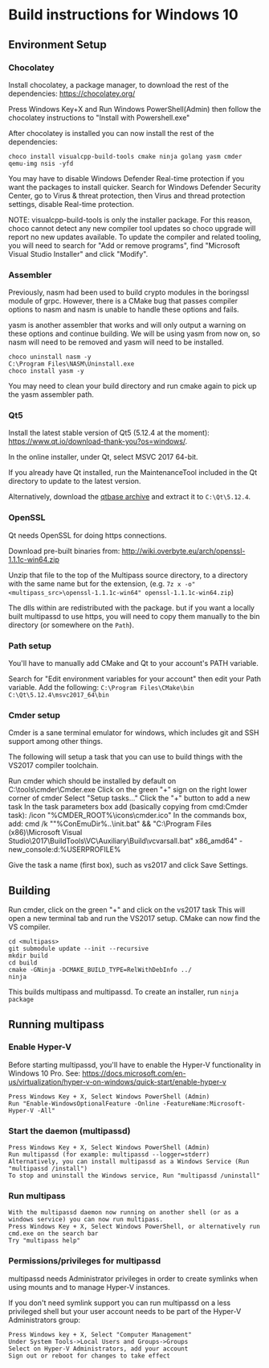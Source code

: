 Build instructions for Windows 10
=================================

Environment Setup
-----------------
### Chocolatey
Install chocolatey, a package manager, to download the rest of the dependencies: <https://chocolatey.org/>

Press Windows Key+X and Run Windows PowerShell(Admin) then follow the chocolatey instructions to "Install with Powershell.exe"

After chocolatey is installed you can now install the rest of the dependencies:

    choco install visualcpp-build-tools cmake ninja golang yasm cmder qemu-img nsis -yfd

You may have to disable Windows Defender Real-time protection if you want the packages to install quicker.
Search for Windows Defender Security Center, go to Virus & threat protection, then Virus and thread protection settings, disable Real-time protection.

NOTE: visualcpp-build-tools is only the installer package. For this reason, choco cannot detect any new compiler tool updates so choco upgrade
will report no new updates available. To update the compiler and related tooling, you will need to search for "Add or remove programs",
find "Microsoft Visual Studio Installer" and click "Modify".

### Assembler
Previously, nasm had been used to build crypto modules in the boringssl module of grpc. However, there is a CMake bug that passes compiler options to nasm and nasm is unable to handle these options and fails.

yasm is another assembler that works and will only output a warning on these options and continue building. We will be using yasm from now on, so nasm will need to be removed and yasm will need to be installed.

    choco uninstall nasm -y
    C:\Program Files\NASM\Uninstall.exe
    choco install yasm -y

You may need to clean your build directory and run cmake again to pick up the yasm assembler path.

### Qt5
Install the latest stable version of Qt5 (5.12.4 at the moment): <https://www.qt.io/download-thank-you?os=windows/>.

In the online installer, under Qt, select MSVC 2017 64-bit.

If you already have Qt installed, run the MaintenanceTool included in the Qt directory to update to the latest version.

Alternatively, download the [qtbase archive](https://download.qt.io/online/qtsdkrepository/windows_x86/desktop/qt5_5124/qt.qt5.5124.win64_msvc2017_64/5.12.4-0-201906140149qtbase-Windows-Windows_10-MSVC2017-Windows-Windows_10-X86_64.7z) and extract it to `C:\Qt\5.12.4`.

### OpenSSL
Qt needs OpenSSL for doing https connections.

Download pre-built binaries from: <http://wiki.overbyte.eu/arch/openssl-1.1.1c-win64.zip>

Unzip that file to the top of the Multipass source directory, to a directory with the same name but for the extension, (e.g. `7z x -o"<multipass_src>\openssl-1.1.1c-win64" openssl-1.1.1c-win64.zip`)

The dlls within are redistributed with the package. but if you want a locally built multipassd to use https, you will need to copy them manually to the bin directory (or somewhere on the `Path`).

### Path setup
You'll have to manually add CMake and Qt to your account's PATH variable.

Search for "Edit environment variables for your account" then edit your Path variable.
Add the following:
     `C:\Program Files\CMake\bin`
     `C:\Qt\5.12.4\msvc2017_64\bin`

### Cmder setup
Cmder is a sane terminal emulator for windows, which includes git and SSH support among other things.

The following will setup a task that you can use to build things with the VS2017 compiler toolchain.

Run cmder which should be installed by default on C:\tools\cmder\Cmder.exe
Click on the green "+" sign on the right lower corner of cmder
Select "Setup tasks..."
Click the "+" button to add a new task
In the  task parameters box add (basically copying from cmd:Cmder task):
    /icon "%CMDER_ROOT%\icons\cmder.ico"
In the commands box, add:
    cmd /k ""%ConEmuDir%\..\init.bat" && "C:\Program Files (x86)\Microsoft Visual Studio\2017\BuildTools\VC\Auxiliary\Build\vcvarsall.bat" x86_amd64" -new_console:d:%USERPROFILE%

Give the task a name (first box), such as vs2017 and click Save Settings.

Building
---------------------------------------

Run cmder, click on the green "+" and click on the vs2017 task
This will open a new terminal tab and run the VS2017 setup. CMake can now find the VS compiler.

    cd <multipass>
    git submodule update --init --recursive
    mkdir build
    cd build
    cmake -GNinja -DCMAKE_BUILD_TYPE=RelWithDebInfo ../
    ninja

This builds multipass and multipassd.
To create an installer, run `ninja package`

Running multipass
---------------------------------------

### Enable Hyper-V
Before starting multipassd, you'll have to enable the Hyper-V functionality in Windows 10 Pro.
See: https://docs.microsoft.com/en-us/virtualization/hyper-v-on-windows/quick-start/enable-hyper-v

    Press Windows Key + X, Select Windows PowerShell (Admin)
    Run "Enable-WindowsOptionalFeature -Online -FeatureName:Microsoft-Hyper-V -All"

### Start the daemon (multipassd)
    Press Windows Key + X, Select Windows PowerShell (Admin)
    Run multipassd (for example: multipassd --logger=stderr)
    Alternatively, you can install multipassd as a Windows Service (Run "multipassd /install")
    To stop and uninstall the Windows service, Run "multipassd /uninstall"

### Run multipass
    With the multipassd daemon now running on another shell (or as a windows service) you can now run multipass.
    Press Windows Key + X, Select Windows PowerShell, or alternatively run cmd.exe on the search bar
    Try "multipass help"

### Permissions/privileges for multipassd
multipassd needs Administrator privileges in order to create symlinks when using mounts and to manage Hyper-V instances.

If you don't need symlink support you can run multipassd on a less privileged shell but your user account
needs to be part of the Hyper-V Administrators group:

    Press Windows key + X, Select "Computer Management"
    Under System Tools->Local Users and Groups->Groups
    Select on Hyper-V Administrators, add your account
    Sign out or reboot for changes to take effect
